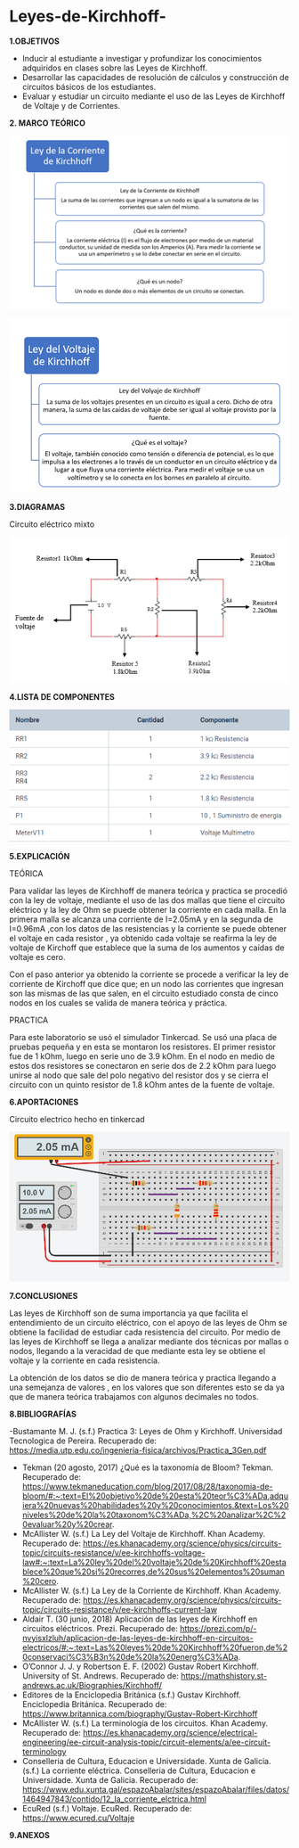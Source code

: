 # Leyes-de-Kirchhoff-

**1.OBJETIVOS**

-	Inducir al estudiante a investigar y profundizar los conocimientos adquiridos en clases sobre las Leyes de Kirchhoff. 
-	Desarrollar las capacidades de resolución de cálculos y construcción de circuitos básicos de los estudiantes. 
-	Evaluar y estudiar un circuito mediante el uso de las Leyes de Kirchhoff de Voltaje y de Corrientes.

**2. MARCO TEÓRICO**

![Corriente_Kirchhoff](https://github.com/Katherine01-Arevalo/Leyes-de-Kirchhoff-/blob/main/img/Corriente_Kirchhoff.png)

![Corriente_Kirchhoff](https://github.com/Katherine01-Arevalo/Leyes-de-Kirchhoff-/blob/main/img/Voltaje_Kirchhoff.png)

**3.DIAGRAMAS**

Circuito eléctrico mixto

![circuito](https://github.com/Katherine01-Arevalo/Leyes-de-Kirchhoff-/blob/main/img/diagrama1.png)


**4.LISTA DE COMPONENTES**

![COMPONENTES](https://github.com/Katherine01-Arevalo/Leyes-de-Kirchhoff-/blob/main/img/COMPONENTES.png)

**5.EXPLICACIÓN**

TEÓRICA

Para   validar las leyes de Kirchhoff  de manera teórica y practica se procedió con la ley de voltaje, mediante  el uso de las dos mallas que tiene el circuito eléctrico   y la ley de Ohm se  puede obtener la corriente en cada malla. En  la primera malla se alcanza una corriente  de  I=2.05mA y en la segunda de I=0.96mA ,con los datos de las resistencias  y la corriente se puede obtener el voltaje en cada resistor , ya obtenido cada  voltaje  se reafirma la ley de voltaje de Kirchoff que  establece que la suma de los aumentos y caídas de voltaje es cero.

Con el paso anterior ya obtenido la corriente  se procede a verificar  la ley de corriente de Kirchoff que dice que; en un nodo las corrientes que ingresan son las mismas de las que salen, en el circuito estudiado consta de cinco nodos en los cuales se valida de manera teórica y práctica.



PRACTICA

Para este laboratorio se usó el simulador Tinkercad. Se usó una placa de pruebas pequeña y en esta se montaron los resistores. El primer resistor fue de 1 kOhm, luego en serie uno de 3.9 kOhm. En el nodo en medio de estos dos resistores se conectaron en serie dos de 2.2 kOhm para luego unirse al nodo que sale del polo negativo del resistor dos y se cierra el circuito con un quinto resistor de 1.8 kOhm antes de la fuente de voltaje.


**6.APORTACIONES**

Circuito electrico  hecho en tinkercad 

![circuito](https://github.com/Katherine01-Arevalo/Leyes-de-Kirchhoff-/blob/main/img/CORRIENTE.png)

**7.CONCLUSIONES**

Las leyes de Kirchhoff  son de suma importancia  ya que facilita el entendimiento de un circuito eléctrico, con el apoyo de las leyes de Ohm se obtiene  la facilidad de estudiar cada resistencia del circuito. Por medio de  las leyes de Kirchhoff se llega a analizar   mediante dos técnicas por  mallas o nodos, llegando a la veracidad de que mediante esta ley  se obtiene el voltaje y la corriente en cada resistencia.

 La obtención de los datos se dio de manera teórica y practica llegando a una semejanza de valores , en los valores que son diferentes esto se da ya que de manera teórica trabajamos con algunos decimales no todos.

**8.BIBLIOGRAFÍAS**

-Bustamante M. J. (s.f.) Practica 3: Leyes de Ohm y Kirchhoff. Universidad Tecnologica de Pereira. Recuperado de: https://media.utp.edu.co/ingenieria-fisica/archivos/Practica_3Gen.pdf

-	Tekman (20 agosto, 2017) ¿Qué es la taxonomía de Bloom? Tekman. Recuperado de: https://www.tekmaneducation.com/blog/2017/08/28/taxonomia-de-bloom/#:~:text=El%20objetivo%20de%20esta%20teor%C3%ADa,adquiera%20nuevas%20habilidades%20y%20conocimientos.&text=Los%20niveles%20de%20la%20taxonom%C3%ADa,%2C%20analizar%2C%20evaluar%20y%20crear.
-	McAllister W. (s.f.) La Ley del Voltaje de Kirchhoff. Khan Academy. Recuperado de: https://es.khanacademy.org/science/physics/circuits-topic/circuits-resistance/v/ee-kirchhoffs-voltage-law#:~:text=La%20ley%20del%20voltaje%20de%20Kirchhoff%20establece%20que%20si%20recorres,de%20sus%20elementos%20suman%20cero.
-	McAllister W. (s.f.) La Ley de la Corriente de Kirchhoff. Khan Academy. Recuperado de: https://es.khanacademy.org/science/physics/circuits-topic/circuits-resistance/v/ee-kirchhoffs-current-law
-	Aldair T. (30 junio, 2018) Aplicación de las leyes de Kirchhoff en circuitos eléctricos. Prezi. Recuperado de: https://prezi.com/p/-nvyisxlzluh/aplicacion-de-las-leyes-de-kirchhoff-en-circuitos-electricos/#:~:text=Las%20leyes%20de%20Kirchhoff%20fueron,de%20conservaci%C3%B3n%20de%20la%20energ%C3%ADa.
-	O’Connor J. J. y Robertson E. F. (2002) Gustav Robert Kirchhoff. University of St. Andrews. Recuperado de: https://mathshistory.st-andrews.ac.uk/Biographies/Kirchhoff/
-	Editores de la Enciclopedia Británica (s.f.) Gustav Kirchhoff. Enciclopedia Británica. Recuperado de: https://www.britannica.com/biography/Gustav-Robert-Kirchhoff
-	McAllister W. (s.f.) La terminología de los circuitos. Khan Academy. Recuperado de: https://es.khanacademy.org/science/electrical-engineering/ee-circuit-analysis-topic/circuit-elements/a/ee-circuit-terminology
-	Conselleria de Cultura, Educacion e Universidade. Xunta de Galicia. (s.f.) La corriente eléctrica. Conselleria de Cultura, Educacion e Universidade. Xunta de Galicia. Recuperado de: https://www.edu.xunta.gal/espazoAbalar/sites/espazoAbalar/files/datos/1464947843/contido/12_la_corriente_elctrica.html
-	EcuRed (s.f.) Voltaje. EcuRed. Recuperado de: https://www.ecured.cu/Voltaje


**9.ANEXOS**




